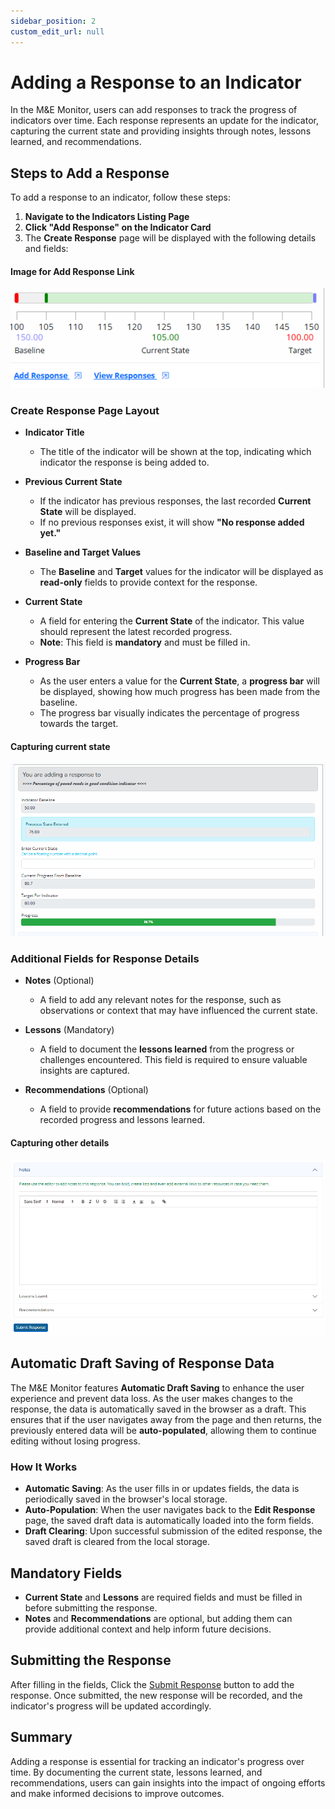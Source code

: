 ```yaml
---
sidebar_position: 2
custom_edit_url: null
---
```


# Adding a Response to an Indicator

In the M&E Monitor, users can add responses to track the progress of indicators over time. Each response represents an update for the indicator, capturing the current state and providing insights through notes, lessons learned, and recommendations.

## Steps to Add a Response

To add a response to an indicator, follow these steps:

1. **Navigate to the Indicators Listing Page**  
2. **Click "Add Response" on the Indicator Card**  
3. The **Create Response** page will be displayed with the following details and fields:

#### Image for Add Response Link

![Create An Indicator](./img/add-response-link.png)

### Create Response Page Layout

- **Indicator Title**  
  - The title of the indicator will be shown at the top, indicating which indicator the response is being added to.

- **Previous Current State**  
  - If the indicator has previous responses, the last recorded **Current State** will be displayed.
  - If no previous responses exist, it will show **"No response added yet."**

- **Baseline and Target Values**  
  - The **Baseline** and **Target** values for the indicator will be displayed as **read-only** fields to provide context for the response.

- **Current State**  
  - A field for entering the **Current State** of the indicator. This value should represent the latest recorded progress.
  - **Note**: This field is **mandatory** and must be filled in.

- **Progress Bar**  
  - As the user enters a value for the **Current State**, a **progress bar** will be displayed, showing how much progress has been made from the baseline.
  - The progress bar visually indicates the percentage of progress towards the target.

#### Capturing current state

![Create An Indicator](./img/capture-current-state.png)


### Additional Fields for Response Details

- **Notes** (Optional)  
  - A field to add any relevant notes for the response, such as observations or context that may have influenced the current state.

- **Lessons** (Mandatory)  
  - A field to document the **lessons learned** from the progress or challenges encountered. This field is required to ensure valuable insights are captured.

- **Recommendations** (Optional)  
  - A field to provide **recommendations** for future actions based on the recorded progress and lessons learned.

#### Capturing other details

![Create An Indicator](./img/capture-other-details.png)

## Automatic Draft Saving of Response Data

The M&E Monitor features **Automatic Draft Saving** to enhance the user experience and prevent data loss. As the user makes changes to the response, the data is automatically saved in the browser as a draft. This ensures that if the user navigates away from the page and then returns, the previously entered data will be **auto-populated**, allowing them to continue editing without losing progress.

### How It Works

- **Automatic Saving**: As the user fills in or updates fields, the data is periodically saved in the browser's local storage.
- **Auto-Population**: When the user navigates back to the **Edit Response** page, the saved draft data is automatically loaded into the form fields.
- **Draft Clearing**: Upon successful submission of the edited response, the saved draft is cleared from the local storage.


## Mandatory Fields

- **Current State** and **Lessons** are required fields and must be filled in before submitting the response.
- **Notes** and **Recommendations** are optional, but adding them can provide additional context and help inform future decisions.

## Submitting the Response

After filling in the fields, Click the <a href="" class="primary-button">Submit Response</a> button to add the response. Once submitted, the new response will be recorded, and the indicator's progress will be updated accordingly.

## Summary

Adding a response is essential for tracking an indicator's progress over time. By documenting the current state, lessons learned, and recommendations, users can gain insights into the impact of ongoing efforts and make informed decisions to improve outcomes.

